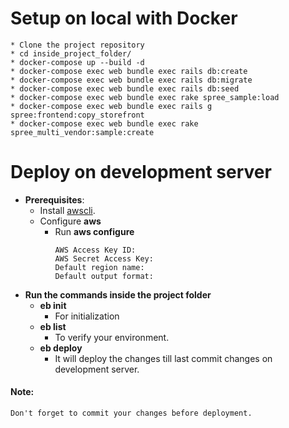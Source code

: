 # Setup on local with Docker
    * Clone the project repository
    * cd inside_project_folder/
    * docker-compose up --build -d
    * docker-compose exec web bundle exec rails db:create
    * docker-compose exec web bundle exec rails db:migrate
    * docker-compose exec web bundle exec rails db:seed
    * docker-compose exec web bundle exec rake spree_sample:load 
    * docker-compose exec web bundle exec rails g spree:frontend:copy_storefront
    * docker-compose exec web bundle exec rake spree_multi_vendor:sample:create
    

# Deploy on development server
* **Prerequisites**:
    * Install [awscli](https://docs.aws.amazon.com/cli/latest/userguide/install-cliv2-linux.html).
    * Configure **aws**
        * Run **aws configure**
            ```
          AWS Access Key ID: 
          AWS Secret Access Key: 
          Default region name: 
          Default output format:
* **Run the commands inside the project folder**
    * **eb init**
        * For initialization
    * **eb list**
        * To verify your environment.
    * **eb deploy**
        * It will deploy the changes till last commit changes on development server.
        
#### Note:
    Don't forget to commit your changes before deployment.
